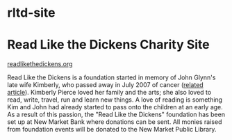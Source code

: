 rltd-site
=========

# Read Like the Dickens Charity Site
[readlikethedickens.org](http://readlikethedickens.org/)

Read Like the Dickens is a foundation started in memory of John Glynn's late wife Kimberly, who passed away in July 2007 of cancer ([related article](http://readlikethedickens.org/article.html)). Kimberly Pierce loved her family and the arts; she also loved to read, write, travel, run and learn new things. A love of reading is something Kim and John had already started to pass onto the children at an early age. As a result of this passion, the "Read Like the Dickens" foundation has been set up at New Market Bank where donations can be sent. All monies raised from foundation events will be donated to the New Market Public Library. 
